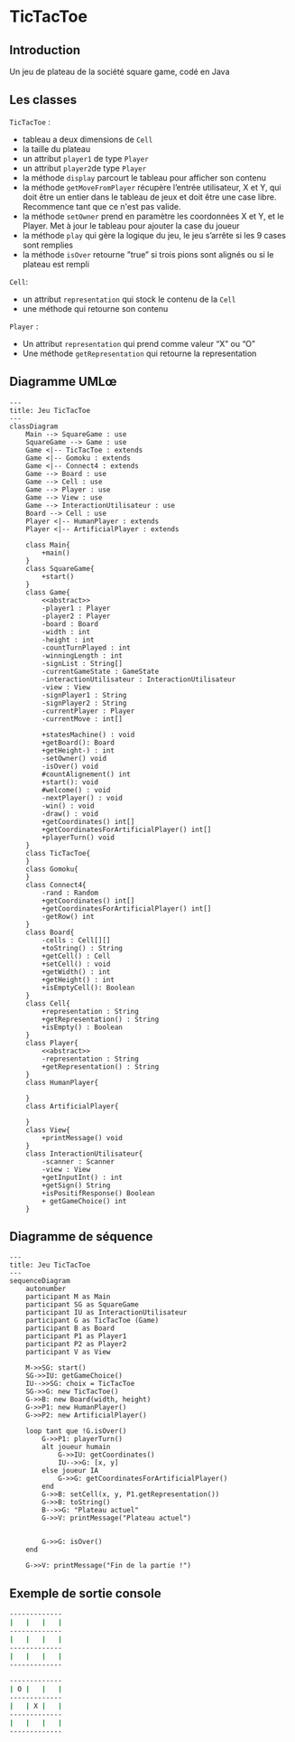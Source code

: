 # TicTacToe
## Introduction
Un jeu de plateau de la société square game, codé en Java

## Les classes
`TicTacToe` :
- tableau a deux dimensions de `Cell`
- la taille du plateau
- un attribut `player1` de type `Player`
- un attribut `player2`de type `Player`
- la méthode `display` parcourt le tableau pour afficher son contenu
- la méthode `getMoveFromPlayer` récupère l’entrée utilisateur, X et Y, qui doit être un entier dans le tableau de jeux et doit être une case libre. Recommence tant que ce n'est pas valide.
- la méthode `setOwner` prend en paramètre les coordonnées X et Y, et le Player. Met à jour le tableau pour ajouter la case du joueur
- la méthode `play` qui gère la logique du jeu, le jeu s’arrête si les 9 cases sont remplies
- la méthode `isOver` retourne ”true” si trois pions sont alignés ou si le plateau est rempli

`Cell`:
- un attribut `representation` qui stock le contenu de la `Cell`
- une méthode qui retourne son contenu

`Player` :
- Un attribut `representation` qui prend comme valeur “X” ou “O”
- Une méthode `getRepresentation` qui retourne la representation

## Diagramme UMLœ
```mermaid
---
title: Jeu TicTacToe
---
classDiagram
    Main --> SquareGame : use
    SquareGame --> Game : use
    Game <|-- TicTacToe : extends
    Game <|-- Gomoku : extends
    Game <|-- Connect4 : extends
    Game --> Board : use
    Game --> Cell : use
    Game --> Player : use
    Game --> View : use
    Game --> InteractionUtilisateur : use
    Board --> Cell : use
    Player <|-- HumanPlayer : extends
    Player <|-- ArtificialPlayer : extends

    class Main{
        +main()
    }
    class SquareGame{
        +start()
    }
    class Game{
        <<abstract>>
        -player1 : Player
        -player2 : Player
        -board : Board
        -width : int
        -height : int
        -countTurnPlayed : int
        -winningLength : int
        -signList : String[]
        -currentGameState : GameState
        -interactionUtilisateur : InteractionUtilisateur
        -view : View
        -signPlayer1 : String
        -signPlayer2 : String
        -currentPlayer : Player
        -currentMove : int[]
        
        +statesMachine() : void
        +getBoard(): Board
        +getHeight-) : int
        -setOwner() void
        -isOver() void
        #countAlignement() int
        +start(): void
        #welcome() : void
        -nextPlayer() : void
        -win() : void
        -draw() : void
        +getCoordinates() int[]
        +getCoordinatesForArtificialPlayer() int[]
        +playerTurn() void
    }
    class TicTacToe{
    }
    class Gomoku{
    }
    class Connect4{
        -rand : Random
        +getCoordinates() int[]
        +getCoordinatesForArtificialPlayer() int[]
        -getRow() int
    }
    class Board{
        -cells : Cell[][]
        +toString() : String
        +getCell() : Cell
        +setCell() : void
        +getWidth() : int
        +getHeight() : int
        +isEmptyCell(): Boolean
    }
    class Cell{
        +representation : String
        +getRepresentation() : String
        +isEmpty() : Boolean
    }
    class Player{
        <<abstract>>
        -representation : String
        +getRepresentation() : String
    }
    class HumanPlayer{

    }
    class ArtificialPlayer{

    }
    class View{
        +printMessage() void
    }
    class InteractionUtilisateur{
        -scanner : Scanner
        -view : View
        +getInputInt() : int
        +getSign() String
        +isPositifResponse() Boolean
        + getGameChoice() int
    }
```
## Diagramme de séquence
```mermaid
---
title: Jeu TicTacToe
---
sequenceDiagram
    autonumber
    participant M as Main
    participant SG as SquareGame
    participant IU as InteractionUtilisateur
    participant G as TicTacToe (Game)
    participant B as Board
    participant P1 as Player1
    participant P2 as Player2
    participant V as View

    M->>SG: start()
    SG->>IU: getGameChoice()
    IU-->>SG: choix = TicTacToe
    SG->>G: new TicTacToe()
    G->>B: new Board(width, height)
    G->>P1: new HumanPlayer()
    G->>P2: new ArtificialPlayer()

    loop tant que !G.isOver()
        G->>P1: playerTurn()
        alt joueur humain
            G->>IU: getCoordinates()
            IU-->>G: [x, y]
        else joueur IA
            G->>G: getCoordinatesForArtificialPlayer()
        end
        G->>B: setCell(x, y, P1.getRepresentation())
        G->>B: toString()
        B-->>G: "Plateau actuel"
        G->>V: printMessage("Plateau actuel")


        G->>G: isOver()
    end

    G->>V: printMessage("Fin de la partie !")
```
## Exemple de sortie console
```bash
-------------
|   |   |   |
-------------
|   |   |   |
-------------
|   |   |   |
-------------
```
```bash
-------------
| O |   |   |
-------------
|   | X |   |
-------------
|   |   |   |
-------------
```